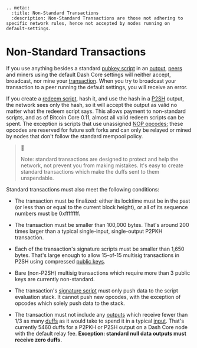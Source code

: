 ```{eval-rst}
.. meta::
  :title: Non-Standard Transactions
  :description: Non-Standard Transactions are those not adhering to specific network rules, hence not accepted by nodes running on default-settings.
```

# Non-Standard Transactions

If you use anything besides a standard [pubkey script](../resources/glossary.md#pubkey-script) in an [output](../resources/glossary.md#output), [peers](../resources/glossary.md#peer) and miners using the default Dash Core settings will neither accept, broadcast, nor mine your [transaction](../resources/glossary.md#transaction). When you try to broadcast your transaction to a peer running the default settings, you will receive an error.

If you create a [redeem script](../resources/glossary.md#redeem-script), hash it, and use the hash in a [P2SH](../resources/glossary.md#pay-to-script-hash) output, the network sees only the hash, so it will accept the output as valid no matter what the redeem script says. This allows payment to non-standard scripts, and as of Bitcoin Core 0.11, almost all valid redeem scripts can be spent. The exception is scripts that use unassigned [NOP opcodes](https://en.bitcoin.it/wiki/Script#Reserved_words); these opcodes are reserved for future soft forks and can only be relayed or mined by nodes that don't follow the standard mempool policy.

> 📘
>
> Note: standard transactions are designed to protect and help the network, not prevent you from making mistakes. It's easy to create standard transactions which make the duffs sent to them unspendable.

Standard transactions must also meet the following conditions:

* The transaction must be finalized: either its locktime must be in the past (or less than or equal to the current block height), or all of its sequence numbers must be 0xffffffff.

* The transaction must be smaller than 100,000 bytes. That's around 200 times larger than a typical single-input, single-output P2PKH transaction.

* Each of the transaction's signature scripts must be smaller than 1,650 bytes. That's large enough to allow 15-of-15 multisig transactions in P2SH using compressed [public keys](../resources/glossary.md#public-key).

* Bare (non-P2SH) multisig transactions which require more than 3 public keys are currently non-standard.

* The transaction's [signature script](../resources/glossary.md#signature-script) must only push data to the script evaluation stack. It cannot push new opcodes, with the exception of opcodes which solely push data to the stack.

* The transaction must not include any [outputs](../resources/glossary.md#output) which receive fewer than 1/3 as many [duffs](../resources/glossary.md#duffs) as it would take to spend it in a typical [input](../resources/glossary.md#input). That's currently 5460 duffs for a P2PKH or P2SH output on a Dash Core node with the default relay fee. **Exception: standard null data outputs must receive zero duffs.**
